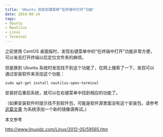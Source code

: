 ```yaml
---
title: 'Ubuntu 添加右键菜单“在终端中打开”功能'
date: 2014-08-24
tags:
- Ubuntu
- Nautilus
- Linux
- Terminal
---
```


之前使用 CentOS 桌面版时，发现右键菜单中的“在终端中打开”功能非常方便，可以省去打开终端以后定位文件夹的麻烦。

但是换到 Ubuntu 系统时发现找不到这个功能了，在网上搜索了一下，发现可以通过安装软件来添加这个功能：

```
sudo apt-get install nautilus-open-terminal
```

安装好后重启系统，就可以在右键菜单中找到相应的功能了。

（如果安装软件时提示找不到软件包，可能是软件源里面没有这个安装包，请参考 [这篇文章](http://blog.iltc.io/article/linux/add-mirrors-for-linux.html) 为系统添加一个新的镜像源再试。)

本文参考

http://www.linuxidc.com/Linux/2012-05/59565.htm
